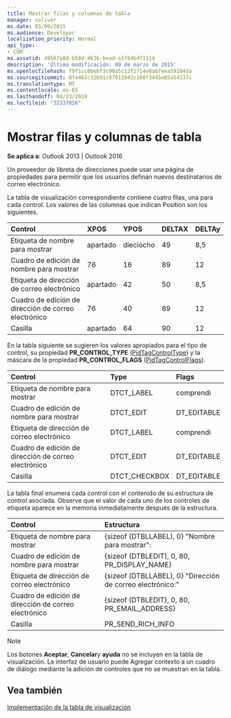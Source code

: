 ```yaml
---
title: Mostrar filas y columnas de tabla
manager: soliver
ms.date: 03/09/2015
ms.audience: Developer
localization_priority: Normal
api_type:
- COM
ms.assetid: 49567a8d-b58d-4636-bead-a1f84b4f111d
description: 'Última modificación: 09 de marzo de 2015'
ms.openlocfilehash: f9f1cc0bebf3c90a5c12f2714e8ab7eea59104da
ms.sourcegitcommit: 8fe462c32b91c87911942c188f3445e85a54137c
ms.translationtype: MT
ms.contentlocale: es-ES
ms.lasthandoff: 04/23/2019
ms.locfileid: "32337026"
---
```

# <a name="displaying-table-rows-and-columns"></a>Mostrar filas y columnas de tabla

  
  
**Se aplica a**: Outlook 2013 | Outlook 2016 
  
 Un proveedor de libreta de direcciones puede usar una página de propiedades para permitir que los usuarios definan nuevos destinatarios de correo electrónico. 
  
La tabla de visualización correspondiente contiene cuatro filas, una para cada control. Los valores de las columnas que indican Position son los siguientes.
  
|**Control**|**XPOS**|**YPOS**|**DELTAX**|**DELTAy**|
|:-----|:-----|:-----|:-----|:-----|
|Etiqueta de nombre para mostrar  <br/> |apartado  <br/> |dieciocho  <br/> |49  <br/> |8,5  <br/> |
|Cuadro de edición de nombre para mostrar  <br/> |76  <br/> |16  <br/> |89  <br/> |12  <br/> |
|Etiqueta de dirección de correo electrónico  <br/> |apartado  <br/> |42  <br/> |50  <br/> |8,5  <br/> |
|Cuadro de edición de dirección de correo electrónico  <br/> |76  <br/> |40  <br/> |89  <br/> |12  <br/> |
|Casilla  <br/> |apartado  <br/> |64  <br/> |90  <br/> |12  <br/> |
   
En la tabla siguiente se sugieren los valores apropiados para el tipo de control, su propiedad **PR_CONTROL_TYPE** ([PidTagControlType](pidtagcontroltype-canonical-property.md)) y la máscara de la propiedad **PR_CONTROL_FLAGS** ([PidTagControlFlags](pidtagcontrolflags-canonical-property.md)).
  
|**Control**|**Type**|**Flags**|
|:-----|:-----|:-----|
|Etiqueta de nombre para mostrar  <br/> |DTCT_LABEL  <br/> |comprendi  <br/> |
|Cuadro de edición de nombre para mostrar  <br/> |DTCT_EDIT  <br/> |DT_EDITABLE | DT_REQUIRED  <br/> |
|Etiqueta de dirección de correo electrónico  <br/> |DTCT_LABEL  <br/> |comprendi  <br/> |
|Cuadro de edición de dirección de correo electrónico  <br/> |DTCT_EDIT  <br/> |DT_EDITABLE | DT_REQUIRED  <br/> |
|Casilla  <br/> |DTCT_CHECKBOX  <br/> |DT_EDITABLE  <br/> |
   
La tabla final enumera cada control con el contenido de su estructura de control asociada. Observe que el valor de cada uno de los controles de etiqueta aparece en la memoria inmediatamente después de la estructura.
  
|**Control**|**Estructura**|
|:-----|:-----|
|Etiqueta de nombre para mostrar  <br/> |{sizeof (DTBLLABEL), 0} "Nombre para mostrar":  <br/> |
|Cuadro de edición de nombre para mostrar  <br/> |{sizeof (DTBLEDIT), 0, 80, PR_DISPLAY_NAME}  <br/> |
|Etiqueta de dirección de correo electrónico  <br/> |{sizeof (DTBLLABEL), 0} "Dirección de correo electrónico:"  <br/> |
|Cuadro de edición de dirección de correo electrónico  <br/> |{sizeof (DTBLEDIT), 0, 80, PR_EMAIL_ADDRESS}  <br/> |
|Casilla  <br/> |PR_SEND_RICH_INFO  <br/> |
   
> [!NOTE]
> Los botones **Aceptar**, **Cancelar**y **ayuda** no se incluyen en la tabla de visualización. La interfaz de usuario puede Agregar contexto a un cuadro de diálogo mediante la adición de controles que no se muestran en la tabla. 
  
## <a name="see-also"></a>Vea también



[Implementación de la tabla de visualización](display-table-implementation.md)

